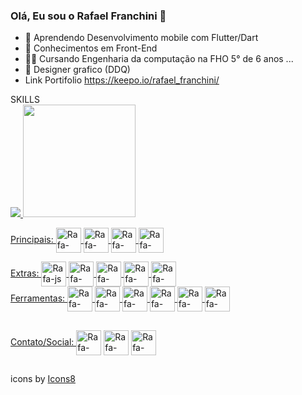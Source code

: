 ### Olá, Eu sou o Rafael Franchini 👋


- 🌱 Aprendendo Desenvolvimento mobile com Flutter/Dart
- 🌱 Conhecimentos em Front-End
- 👨‍🎓 Cursando Engenharia da computação na FHO 5° de 6 anos ...
- 🎴 Designer grafico (DDQ)
- Link Portifolio https://keepo.io/rafael_franchini/



<div>
  <div>
   SKILLS  
  <div>
          <a href="https://keepo.io/rafael_franchini/">
           <img src="https://github-readme-stats.vercel.app/api?username=Rafael-Franchini&show_icons=true&theme=codeSTACKr&include_all_commits=true&count_private=true"/>  
          <img height="180em"src="https://github-readme-stats.vercel.app/api/top-langs/?username=rafael-franchini&layout=compact&langs_count=16&theme=codeSTACKr"/>
          </div>
  </div>
  
  Principais:
  <img align="center" alt="Rafa-html" height="40px" width="40px" src="https://img.icons8.com/color/48/dart.png"> 
  <img align="center" alt="Rafa-html" height="40px" width="40px" src="https://img.icons8.com/color/48/flutter.png"> 
  <img align="center" alt="Rafa-html" height="40px" width="40px" src="https://img.icons8.com/color/48/java-coffee-cup-logo--v1.png"> 
  <img align="center" alt="Rafa-c++" height="40px" width="40px" src="https://img.icons8.com/external-tal-revivo-shadow-tal-revivo/344/external-cplusplus-a-general-purpose-descriptive-programming-computer-language-logo-shadow-tal-revivo.png"> 
  
  
  <div>
    Extras:
    <img align="center" alt="Rafa-js" height="40px" width="40px" src="https://img.icons8.com/color/344/javascript--v1.png">
    <img align="center" alt="Rafa-css" height="40px" width="40px" src="https://img.icons8.com/color/344/css3.png"> 
    <img align="center" alt="Rafa-html" height="40px" width="40px" src="https://img.icons8.com/color/344/html-5--v1.png"> 
    <img align="center" alt="Rafa-html" height="40px" width="40px" src="https://img.icons8.com/color/48/null/mysql-logo.png" />
    <img align="center" alt="Rafa-html" height="40px" width="40px" src="https://img.icons8.com/fluency/48/null/adobe-photoshop.png"/>
    
    
  </div>
  <div>
    Ferramentas:  
    <img align="center" alt="Rafa-html" height="40px" width="40px" src="https://img.icons8.com/color/48/null/office-365.png"/>
    <img align="center" alt="Rafa-html" height="40px" width="40px" src="https://img.icons8.com/color/48/null/visual-studio--v2.png"/>
    <img align="center" alt="Rafa-html" height="40px" width="40px" src="https://img.icons8.com/color/48/android-studio--v3.png"/>
    <img align="center" alt="Rafa-html" height="40px" width="40px" src="https://img.icons8.com/color/48/null/visual-studio-code-2019.png"/>
    <img align="center" alt="Rafa-html" height="40px" width="40px" src="https://img.icons8.com/color/48/null/linux--v1.png"/>
    <img align="center" alt="Rafa-html" height="40px" width="40px" src="https://img.icons8.com/color/48/null/windows-10.png"/>
 <div>
  

</div>

##

<div>
  Contato/Social:
  <a href="mailto:rflfranchini@gmail.com" target="_blank"><img align="center" alt="Rafa-html" height="40px" width="40px" src="https://img.icons8.com/color/48/gmail--v1.png"/></a>
  <a href="https://www.instagram.com/rafael_franchini/" target="_blank"><img align="center" alt="Rafa-html" height="40px" width="40px" src="https://img.icons8.com/fluency/48/instagram-new.png"/></a>
  <a href="https://www.linkedin.com/in/rafael-franchini-37b0a21a4/" target="_blank"><img align="center" alt="Rafa-html" height="40px" width="40px" src="https://img.icons8.com/fluency/48/linkedin.png"/></a>
</div>

##

<div>
  icons by <a href="https://icons8.com">Icons8</a>
</div>
